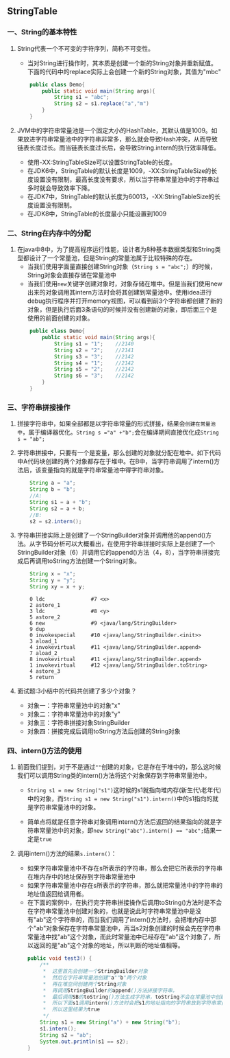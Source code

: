 ## StringTable

### 一、String的基本特性
1. String代表一个不可变的字符序列，简称不可变性。
    - 当对String进行操作时，其本质是创建一个新的String对象并重新赋值。下面的代码中的replace实际上会创建一个新的String对象，其值为"mbc"
    ```java
        public class Demo{
            public static void main(String args){
                String s1 = "abc";
                String s2 = s1.replace("a","m")
            }
        }
    ```

2. JVM中的字符串常量池是一个固定大小的HashTable，其默认值是1009。如果放进字符串常量池中的字符串非常多，那么就会导致Hash冲突，从而导致链表长度过长。而当链表长度过长后，会导致String.intern的执行效率降低。
    - 使用-XX:StringTableSize可以设置StringTable的长度。
    - 在JDK6中，StringTable的默认长度是1009，-XX:StringTableSize的长度设置没有限制，最高长度没有要求，所以当字符串常量池中的字符串过多时就会导致效率下降。
    - 在JDK7中，StringTable的默认长度为60013，-XX:StringTableSize的长度设置没有限制。
    - 在JDK8中，StringTable的长度最小只能设置到1009

### 二、String在内存中的分配
1. 在java中8中，为了提高程序运行性能，设计者为8种基本数据类型和String类型都设计了一个常量池，但是String的常量池属于比较特殊的存在。
    - 当我们使用字面量直接创建String对象（`String s = "abc";`）的时候，String对象会直接存储在常量池中
    - 当我们使用`new`关键字创建对象时，对象存储在堆中。但是当我们使用new出来的对象调用其intern方法时会将其创建到常量池中。使用idea进行debug执行程序并打开memory视图，可以看到前3个字符串都创建了新的对象，但是执行后面3条语句的时候并没有创建新的对象，即后面三个是使用的前面创建的对象。
    ```java
        public class Demo{
            public static void main(String args){
                String s1 = "1";    //2140
                String s2 = "2";    //2141
                String s3 = "3";    //2142
                String s4 = "1";    //2142
                String s5 = "2";    //2142
                String s6 = "3";    //2142
            }
        }
    ```

### 三、字符串拼接操作
1. 拼接字符串中，如果全部都是以字符串常量的形式拼接，结果会`创建在常量池中`，属于编译器优化。`String s ="a" +"b";`会在编译期间直接优化成`String s = "ab";`

2. 字符串拼接中，只要有一个是变量，那么创建的对象就分配在堆中。如下代码中A代码块创建的两个对象都存在于堆中。在B中，当字符串调用了intern()方法后，该变量指向的就是字符串常量池中得字符串对象。
    ```java
        String a = "a";
        String b = "b";
        //A:
        String s1 = a + "b";
        String s2 = a + b;
        //B:
        s2 = s2.intern();

    ```

3. 字符串拼接实际上是创建了一个StringBuilder对象并调用他的append()方法。从字节码分析可以大概看出，在使用字符串拼接时实际上是创建了一个StringBuilder对象（6）并调用它的append()方法（4，8），当字符串拼接完成后再调用toString方法创建一个String对象。
    ```java
        String x = "x";
        String y = "y";
        String xy = x + y;
    ```
    ```
        0 ldc               #7 <x>
        2 astore_1  
        3 ldc               #8 <y>
        5 astore_2  
        6 new               #9 <java/lang/StringBuilder>
        9 dup   
        0 invokespecial     #10 <java/lang/StringBuilder.<init>>
        3 aload_1   
        4 invokevirtual     #11 <java/lang/StringBuilder.append>
        7 aload_2   
        8 invokevirtual     #11 <java/lang/StringBuilder.append>
        1 invokevirtual     #12 <java/lang/StringBuilder.toString>
        4 astore_3
        5 return
    ```

4. 面试题:3小结中的代码共创建了多少个对象？
    - 对象一：字符串常量池中的对象"x"
    - 对象二：字符串常量池中的对象"y"
    - 对象三：字符串拼接对象StringBuilder
    - 对象四：拼接完成后调用toString方法后创建的String对象

### 四、intern()方法的使用

1. 前面我们提到，对于不是通过`""`创建的对象，它是存在于堆中的，那么这时候我们可以调用String类的intern()方法将这个对象保存到字符串常量池中。
    - `String s1 = new String("s1")`这时候的s1就指向堆内存(新生代\老年代)中的对象，而`String s1 = new String("s1").intern()`中的s1指向的就是字符串常量池中的对象。

    - 简单点将就是任意字符串对象调用intern()方法后返回的结果指向的就是字符串常量池中的对象，即`new String("abc").intern() == "abc";`结果一定是`true`

2. 调用intern()方法的结果`s.intern()`：
    - 如果字符串常量池中不存在s所表示的字符串，那么会把它所表示的字符串在堆内存中的地址保存到字符串常量池中
    - 如果字符串常量池中存在s所表示的字符串，那么就把常量池中的字符串的地址值返回给调用者。
    - 在下面的案例中，在执行完字符串拼接操作后调用toString()方法时是不会在字符串常量池中创建对象的，也就是说此时字符串常量池中是没有"ab"这个字符串的，而当我们调用了intern()方法时，会把堆内存中那个"ab"对象保存在字符串常量池中，再当s2对象创建的时候会先在字符串常量池中找"ab"这个对象，而此时常量池中已经存在"ab"这个对象了，所以返回的是"ab"这个对象的地址，所以判断的地址值相等。
        ```java
        public void test3() {
            /**
             *  这里首先会创建一个StringBuilder对象
             *  然后在字符串常量池创建"a""b"两个对象
             *  再在堆空间创建两个String对象
             *  再调用StringBuilder的append()方法拼接字符串，
             *  最后调用SB的toString()方法生成字符串，toString不会在常量池中创建对象
             *  所以下面s1调用intern()方法时会把s1的地址指向的字符串放到字符串常量池中。
             *  所以这里结果为true
             */
            String s1 = new String("a") + new String("b");
            s1.intern();
            String s2 = "ab";
            System.out.println(s1 == s2);
        }
        ```












